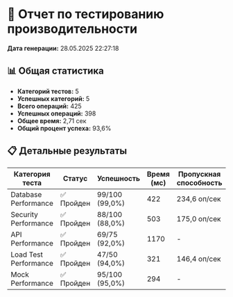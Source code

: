 # 🚀 Отчет по тестированию производительности

**Дата генерации:** 28.05.2025 22:27:18

## 📊 Общая статистика

- **Категорий тестов:** 5
- **Успешных категорий:** 5
- **Всего операций:** 425
- **Успешных операций:** 398
- **Общее время:** 2,71 сек
- **Общий процент успеха:** 93,6%

## 📋 Детальные результаты

| Категория теста | Статус | Успешность | Время (мс) | Пропускная способность |
|-----------------|--------|-----------|------------|----------------------|
| Database Performance | ✅ Пройден | 99/100 (99,0%) | 422 | 234,6 оп/сек |
| Security Performance | ✅ Пройден | 88/100 (88,0%) | 503 | 175,0 оп/сек |
| API Performance | ✅ Пройден | 69/75 (92,0%) | 1170 | - |
| Load Test Performance | ✅ Пройден | 47/50 (94,0%) | 321 | 146,4 оп/сек |
| Mock Performance | ✅ Пройден | 95/100 (95,0%) | 294 | - |

